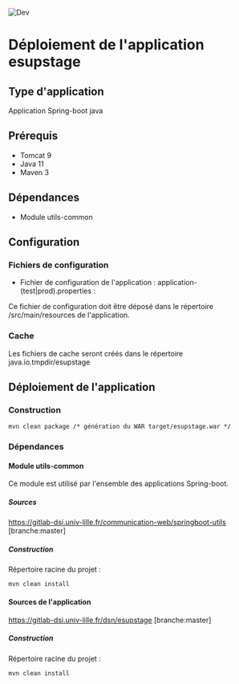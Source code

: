 ![Dev](https://github.com/EsupPortail/esup-stage/workflows/Dev/badge.svg)

# Déploiement de l'application esupstage

## Type d'application

Application Spring-boot java

## Prérequis

* Tomcat 9
* Java 11
* Maven 3

## Dépendances

* Module utils-common

## Configuration

### Fichiers de configuration

* Fichier de configuration de l'application : application-(test|prod).properties : 



Ce fichier de configuration doit être déposé dans le répertoire /src/main/resources de l'application.

### Cache

Les fichiers  de cache seront créés dans  le répertoire java.io.tmpdir/esupstage


## Déploiement de l'application

### Construction
    mvn clean package /* génération du WAR target/esupstage.war */


### Dépendances 

#### Module utils-common

Ce module est utilisé par l'ensemble des applications Spring-boot.

##### Sources 
https://gitlab-dsi.univ-lille.fr/communication-web/springboot-utils [branche:master]

##### Construction
Répertoire racine du projet :

    mvn clean install

#### Sources de l'application

https://gitlab-dsi.univ-lille.fr/dsn/esupstage [branche:master]

##### Construction
Répertoire racine du projet :

    mvn clean install